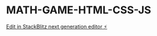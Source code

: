 # MATH-GAME-HTML-CSS-JS

[Edit in StackBlitz next generation editor ⚡️](https://stackblitz.com/~/github.com/223877540-KC-Mashele/MATH-GAME-HTML-CSS-JS)